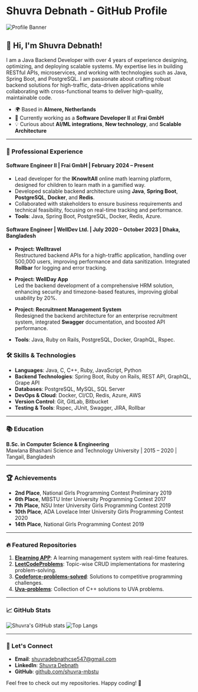 # Shuvra Debnath - GitHub Profile

![Profile Banner](https://github.com/shuvra-mbstu)

## 👋 Hi, I'm Shuvra Debnath!

I am a Java Backend Developer with over 4 years of experience designing, optimizing, and deploying scalable systems. My expertise lies in building RESTful APIs, microservices, and working with technologies such as Java, Spring Boot, and PostgreSQL. I am passionate about crafting robust backend solutions for high-traffic, data-driven applications while collaborating with cross-functional teams to deliver high-quality, maintainable code.

- 🌍 Based in **Almere, Netherlands**
- 💼 Currently working as a **Software Developer II** at **Frai GmbH**
- 💡 Curious about **AI/ML integrations**, **New technology**, and **Scalable Architecture**

---

### 🏢 Professional Experience

#### **Software Engineer II** | Frai GmbH | February 2024 – Present
- Lead developer for the **IKnowItAll** online math learning platform, designed for children to learn math in a gamified way.
- Developed scalable backend architecture using **Java**, **Spring Boot**, **PostgreSQL**, **Docker**, and **Redis**.
- Collaborated with stakeholders to ensure business requirements and technical feasibility, focusing on real-time tracking and performance.
- **Tools**: Java, Spring Boot, PostgreSQL, Docker, Redis, Azure.

#### **Software Engineer** | WellDev Ltd. | July 2020 – October 2023 | Dhaka, Bangladesh
- **Project: Welltravel**  
  Restructured backend APIs for a high-traffic application, handling over 500,000 users, improving performance and data sanitization. Integrated **Rollbar** for logging and error tracking.
  
- **Project: WellDay App**  
  Led the backend development of a comprehensive HRM solution, enhancing security and timezone-based features, improving global usability by 20%.
  
- **Project: Recruitment Management System**  
  Redesigned the backend architecture for an enterprise recruitment system, integrated **Swagger** documentation, and boosted API performance.
  
- **Tools**: Java, Ruby on Rails, PostgreSQL, Docker, GraphQL, Rspec.


### 🛠️ Skills & Technologies

- **Languages**: Java, C, C++, Ruby, JavaScript, Python
- **Backend Technologies**: Spring Boot, Ruby on Rails, REST API, GraphQL, Grape API
- **Databases**: PostgreSQL, MySQL, SQL Server
- **DevOps & Cloud**: Docker, CI/CD, Redis, Azure, AWS
- **Version Control**: Git, GitLab, Bitbucket
- **Testing & Tools**: Rspec, JUnit, Swagger, JIRA, Rollbar

---

### 📚 Education

**B.Sc. in Computer Science & Engineering**  
Mawlana Bhashani Science and Technology University | 2015 – 2020 | Tangail, Bangladesh

---

### 🏆 Achievements

- **2nd Place**, National Girls Programming Contest Preliminary 2019
- **6th Place**, MBSTU Inter University Programming Contest 2017
- **7th Place**, NSU Inter University Girls Programming Contest 2019
- **10th Place**, ADA Lovelace Inter University Girls Programming Contest 2020
- **14th Place**, National Girls Programming Contest 2019

---

### 🔥 Featured Repositories

1. **[Elearning APP](https://github.com/shuvra-mbstu/ELEARNING)**: A learning management system with real-time features.
2. **[LeetCodeProblems](https://github.com/shuvra-mbstu/LeetCodeProblems)**: Topic-wise CRUD implementations for mastering problem-solving.
3. **[Codeforce-problems-solved](https://github.com/shuvra-mbstu/Codeforce-problems-solved)**: Solutions to competitive programming challenges.
4. **[Uva-problems](https://github.com/shuvra-mbstu/Uva-problems)**: Collection of C++ solutions to UVA problems.

---

### 📈 GitHub Stats

![Shuvra's GitHub stats](https://github-readme-stats.vercel.app/api?username=shuvra-mbstu&show_icons=true&theme=radical)
![Top Langs](https://github-readme-stats.vercel.app/api/top-langs/?username=shuvra-mbstu&layout=compact)

---

### 💬 Let's Connect

- **Email**: [shuvradebnathcse547@gmail.com](mailto:shuvradebnathcse547@gmail.com)
- **LinkedIn**: [Shuvra Debnath](https://www.linkedin.com/in/shuvra-debnath/)
- **GitHub**: [github.com/shuvra-mbstu](https://github.com/shuvra-mbstu)

Feel free to check out my repositories. Happy coding! 🚀
